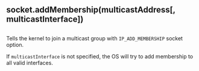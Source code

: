 ## socket.addMembership(multicastAddress\[, multicastInterface\])

## 

Tells the kernel to join a multicast group with `IP_ADD_MEMBERSHIP` socket option.

If `multicastInterface` is not specified, the OS will try to add membership to all valid
interfaces.
